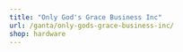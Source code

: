 ```yaml
---
title: "Only God's Grace Business Inc"
url: /ganta/only-gods-grace-business-inc/
shop: hardware
---
```


